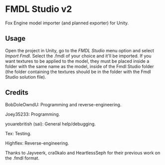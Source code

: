 # FMDL Studio v2
Fox Engine model importer (and planned exporter) for Unity.

## Usage
Open the project in Unity, go to the *FMDL Studio* menu option and select *Import Fmdl*. Select the .fmdl of your choice and it'll be imported. If you want textures to be applied to the model, they must be placed inside a folder with the same name as the model, inside of the Fmdl Studio folder (the folder containing the textures should be in the folder with the Fmdl Studio solution file).

## Credits
BobDoleOwndU: Programming and reverse-engineering.

Joey35233: Programming.

youarebritish (sai): General help/debugging.

Tex: Testing.

Highflex: Reverse-engineering.

Thanks to Jayveerk, cra0kalo and HeartlessSeph for their previous work on the .fmdl format.

